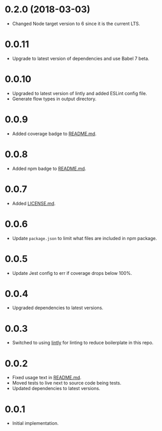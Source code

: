 # 0.2.0 (2018-03-03)

*   Changed Node target version to 6 since it is the current LTS.

# 0.0.11

*   Upgrade to latest version of dependencies and use Babel 7 beta.

# 0.0.10

*   Upgraded to latest version of lintly and added ESLint config file.
*   Generate flow types in output directory.

# 0.0.9

*   Added coverage badge to [README.md](README.md).

# 0.0.8

*   Added npm badge to [README.md](README.md).

# 0.0.7

*   Added [LICENSE.md](LICENSE.md).

# 0.0.6

*   Update `package.json` to limit what files are included in npm package.

# 0.0.5

*   Update Jest config to err if coverage drops below 100%.

# 0.0.4

*   Upgraded dependencies to latest versions.

# 0.0.3

*   Switched to using [lintly](https://github.com/dogma-io/lintly) for linting to reduce boilerplate in this repo.

# 0.0.2

*   Fixed usage text in [README.md](README.md).
*   Moved tests to live next to source code being tests.
*   Updated dependencies to latest versions.

# 0.0.1

*   Initial implementation.
